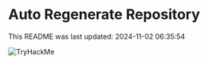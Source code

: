 # Auto Regenerate Repository

This README was last updated: 2024-11-02 06:35:54

 ![TryHackMe](https://tryhackme.com/badge/533634)